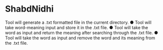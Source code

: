 # ShabdNidhi
Tool will generate a .txt formatted file in the current directory. ● Tool will take word-meaning input and store it in the .txt file. ● Tool will take the word as input and return the meaning after searching through the .txt file. ● Tool will take the word as input and remove the word and its meaning from the .txt file.

